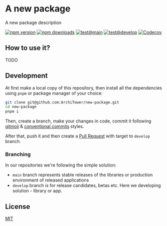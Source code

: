 # A new package

A new package description

[![npm version][npm-version-src]][npm-version-href]
[![npm downloads][npm-downloads-src]][npm-downloads-href]
[![test@main][ci-main-src]][ci-href]
[![test@develop][ci-develop-src]][ci-href]
[![Codecov][codecov-src]][codecov-href]

## How to use it?

TODO

## Development

At first make a local copy of this repository, then install all the dependencies using `pnpm` or package manager of your choice:

```bash
git clone git@github.com:ArchiTower/new-package.git
cd new-package
pnpm i
```

Then, create a branch, make your changes in code, commit it following [gitmoji](https://gitmoji.dev/) & [conventional commits](https://www.conventionalcommits.org/en/v1.0.0/) styles.

After that, push it and then create a [Pull Request](https://github.com/ArchiTower/new-package/pulls) with target to `develop` branch.

### Branching

In our repositories we're following the simple solution:

- `main` branch represents stable releases of the libraries or production environment of released applications
- `develop` branch is for release candidates, betas etc. Here we developing solution - library or app.

## License

[MIT](./LICENSE.md)

<!-- Badges -->
[npm-version-src]: https://img.shields.io/npm/v/@architower/new-package?style=flat-square
[npm-version-href]: https://npmjs.com/package/@architower/new-package

[npm-downloads-src]: https://img.shields.io/npm/dm/@architower/new-package?style=flat-square
[npm-downloads-href]: https://npmjs.com/package/@architower/new-package

[ci-main-src]: https://img.shields.io/github/actions/workflow/status/ArchiTower/new-package/test.yml?branch=main&style=flat-square
[ci-develop-src]: https://img.shields.io/github/actions/workflow/status/ArchiTower/new-package/test.yml?branch=develop&style=flat-square
[ci-href]: https://github.com/ArchiTower/new-package/actions/workflows/test.yml

[codecov-src]: https://img.shields.io/codecov/c/gh/ArchiTower/new-package/main?style=flat-square
[codecov-href]: https://codecov.io/gh/ArchiTower/new-package
